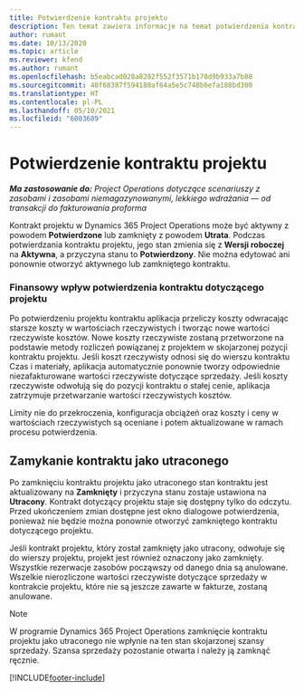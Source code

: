 ```yaml
---
title: Potwierdzenie kontraktu projektu
description: Ten temat zawiera informacje na temat potwierdzenia kontraktu projektu w Project Operations.
author: rumant
ms.date: 10/13/2020
ms.topic: article
ms.reviewer: kfend
ms.author: rumant
ms.openlocfilehash: b5eabcad028a8282f552f3571b170d9b933a7b88
ms.sourcegitcommit: 40f68387f594180af64a5e5c748b6efa188bd300
ms.translationtype: HT
ms.contentlocale: pl-PL
ms.lasthandoff: 05/10/2021
ms.locfileid: "6003689"
---
```

# <a name="confirm-a-project-contract"></a>Potwierdzenie kontraktu projektu

_**Ma zastosowanie do:** Project Operations dotyczące scenariuszy z zasobami i zasobami niemagazynowanymi, lekkiego wdrażania — od transakcji do fakturowania proforma_

Kontrakt projektu w Dynamics 365 Project Operations może być aktywny z powodem **Potwierdzone** lub zamknięty z powodem **Utrata**. Podczas potwierdzania kontraktu projektu, jego stan zmienia się z **Wersji roboczej** na **Aktywna**, a przyczyna stanu to **Potwierdzony**. Nie można edytować ani ponownie otworzyć aktywnego lub zamkniętego kontraktu. 

### <a name="financial-impact-of-confirming-a-project-contract"></a>Finansowy wpływ potwierdzenia kontraktu dotyczącego projektu

Po potwierdzeniu projektu kontraktu aplikacja przeliczy koszty odwracając starsze koszty w wartościach rzeczywistych i tworząc nowe wartości rzeczywiste kosztów. Nowe koszty rzeczywiste zostaną przetworzone na podstawie metody rozliczeń powiązanej z projektem w skojarzonej pozycji kontraktu projektu. Jeśli koszt rzeczywisty odnosi się do wierszu kontraktu Czas i materiały, aplikacja automatycznie ponownie tworzy odpowiednie niezafakturowane wartości rzeczywiste dotyczące sprzedaży. Jeśli koszty rzeczywiste odwołują się do pozycji kontraktu o stałej cenie, aplikacja zatrzymuje przetwarzanie wartości rzeczywistych kosztów.

Limity nie do przekroczenia, konfiguracja obciążeń oraz koszty i ceny w wartościach rzeczywistych są oceniane i potem aktualizowane w ramach procesu potwierdzenia.

## <a name="close-a-project-contract-as-lost"></a>Zamykanie kontraktu jako utraconego

Po zamknięciu kontraktu projektu jako utraconego stan kontraktu jest aktualizowany na **Zamknięty** i przyczyna stanu zostaje ustawiona na **Utracony**. Kontrakt dotyczący projektu staje się dostępny tylko do odczytu. Przed ukończeniem zmian dostępne jest okno dialogowe potwierdzenia, ponieważ nie będzie można ponownie otworzyć zamkniętego kontraktu dotyczącego projektu.

Jeśli kontrakt projektu, który został zamknięty jako utracony, odwołuje się do wierszy projektu, projekt jest również oznaczony jako zamknięty. Wszystkie rezerwacje zasobów począwszy od danego dnia są anulowane. Wszelkie nierozliczone wartości rzeczywiste dotyczące sprzedaży w kontrakcie projektu, które nie są jeszcze zawarte w fakturze, zostaną anulowane.

> [!NOTE]
> W programie Dynamics 365 Project Operations zamknięcie kontraktu projektu jako utraconego nie wpłynie na ten stan skojarzonej szansy sprzedaży. Szansa sprzedaży pozostanie otwarta i należy ją zamknąć ręcznie.


[!INCLUDE[footer-include](../../includes/footer-banner.md)]